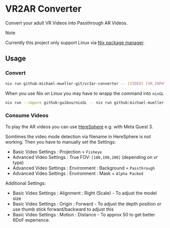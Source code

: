 # VR2AR Converter

Convert your adult VR Videos into Passthrough AR Videos. 

> [!NOTE]
> Currently this project only support Linux via [Nix package manager](https://nixos.org/download.html).

## Usage

### Convert

```sh
nix run github:michael-mueller-git/vr2ar-converter -- [VIDEO] [VR_INPUT_TYPE] 
```

When you use Nix on Linux you may have to wrapp the command into `nixGL` 

```sh
nix run --impure github:guibou/nixGL -- nix run github:michael-mueller-git/vr2ar-converter -- [VIDEO] [VR_INPUT_TYPE] 
```

### Consume Videos

To play the AR videos you can use [HereSphere](https://heresphere.com/) e.g. with Meta Quest 3.

Somtimes the video mode detection via filename in HereSphere is not working. Then you have to manually set the Settings:

- Basic Video Settings : Projection = `Fisheye` 
- Advanced Video Settings : True FOV: `[180,190,200]` (depending on vr type)
- Advanced Video Settings : Environment : Background = `Passthrough`
- Advanced Video Settings : Environment : Mask = `Alpha Packed`

Additional Settings:

- Basic Video Settings : Alignment : Right (Scale) - To adjust the model size
- Basic Video Settings : Origin : Forward - To adjust the depth position or use thumb stick forward/backward to adjust this
- Basic Video Settings : Motion : Distance - To approx 50 to get better 6DoF experience.
